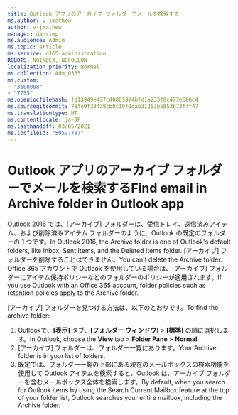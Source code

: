 ```yaml
---
title: Outlook アプリのアーカイブ フォルダーでメールを検索する
ms.author: v-jmathew
author: v-jmathew
manager: dansimp
ms.audience: Admin
ms.topic: article
ms.service: o365-administration
ROBOTS: NOINDEX, NOFOLLOW
localization_priority: Normal
ms.collection: Adm_O365
ms.custom:
- "3100008"
- "7255"
ms.openlocfilehash: fd13949e477c40801874bfd1a235f8c477e686c4
ms.sourcegitcommit: 78fe9f33438cb0c19f0dab31253b5853b73f4f47
ms.translationtype: HT
ms.contentlocale: ja-JP
ms.lasthandoff: 03/05/2021
ms.locfileid: "50527787"
---
```

# <a name="find-email-in-archive-folder-in-outlook-app"></a><span data-ttu-id="d0294-102">Outlook アプリのアーカイブ フォルダーでメールを検索する</span><span class="sxs-lookup"><span data-stu-id="d0294-102">Find email in Archive folder in Outlook app</span></span>

<span data-ttu-id="d0294-103">Outlook 2016 では、[アーカイブ] フォルダーは、受信トレイ、送信済みアイテム、および削除済みアイテム フォルダーのように、Outlook の既定のフォルダーの 1 つです。</span><span class="sxs-lookup"><span data-stu-id="d0294-103">In Outlook 2016, the Archive folder is one of Outlook's default folders, like Inbox, Sent Items, and the Deleted Items folder.</span></span> <span data-ttu-id="d0294-104">[アーカイブ] フォルダーを削除することはできません。</span><span class="sxs-lookup"><span data-stu-id="d0294-104">You can't delete the Archive folder.</span></span> <span data-ttu-id="d0294-105">Office 365 アカウントで Outlook を使用している場合は、[アーカイブ] フォルダーにアイテム保持ポリシーなどのフォルダーのポリシーが適用されます。</span><span class="sxs-lookup"><span data-stu-id="d0294-105">If you use Outlook with an Office 365 account, folder policies such as retention policies apply to the Archive folder.</span></span>

<span data-ttu-id="d0294-106">[アーカイブ] フォルダーを見つける方法は、以下のとおりです。</span><span class="sxs-lookup"><span data-stu-id="d0294-106">To find the archive folder:</span></span>

1. <span data-ttu-id="d0294-107">Outlookで、**[表示]** タブ、**[フォルダー ウィンドウ]** > **[標準]** の順に選択します。</span><span class="sxs-lookup"><span data-stu-id="d0294-107">In Outlook, choose the **View** tab > **Folder Pane** > **Normal**.</span></span>
2. <span data-ttu-id="d0294-108">[アーカイブ] フォルダーは、フォルダー一覧にあります。</span><span class="sxs-lookup"><span data-stu-id="d0294-108">Your Archive folder is in your list of folders.</span></span>
3. <span data-ttu-id="d0294-109">既定では、フォルダー一覧の上部にある現在のメールボックスの検索機能を使用して Outlook アイテムを検索すると、Outlook は、アーカイブ フォルダーを含むメールボックス全体を検索します。</span><span class="sxs-lookup"><span data-stu-id="d0294-109">By default, when you search for Outlook items by using the Search Current Mailbox feature at the top of your folder list, Outlook searches your entire mailbox, including the Archive folder.</span></span>

